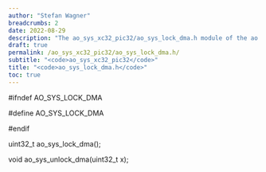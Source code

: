 ```yaml
---
author: "Stefan Wagner"
breadcrumbs: 2
date: 2022-08-29
description: "The ao_sys_xc32_pic32/ao_sys_lock_dma.h module of the ao real-time operating system."
draft: true
permalink: /ao_sys_xc32_pic32/ao_sys_lock_dma.h/ 
subtitle: "<code>ao_sys_xc32_pic32</code>"
title: "<code>ao_sys_lock_dma.h</code>"
toc: true
---
```


#ifndef AO_SYS_LOCK_DMA

#define AO_SYS_LOCK_DMA

#endif

uint32_t    ao_sys_lock_dma();

void        ao_sys_unlock_dma(uint32_t x);

